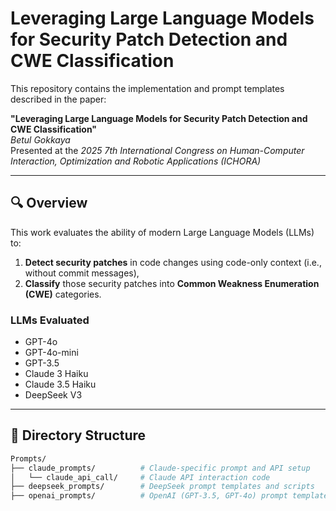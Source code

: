 # Leveraging Large Language Models for Security Patch Detection and CWE Classification

This repository contains the implementation and prompt templates described in the paper:

**"Leveraging Large Language Models for Security Patch Detection and CWE Classification"**  
*Betul Gokkaya*  
Presented at the *2025 7th International Congress on Human-Computer Interaction, Optimization and Robotic Applications (ICHORA)*


---

## 🔍 Overview

This work evaluates the ability of modern Large Language Models (LLMs) to:
1. **Detect security patches** in code changes using code-only context (i.e., without commit messages),
2. **Classify** those security patches into **Common Weakness Enumeration (CWE)** categories.

### LLMs Evaluated
- GPT-4o
- GPT-4o-mini
- GPT-3.5
- Claude 3 Haiku
- Claude 3.5 Haiku
- DeepSeek V3

---

## 📁 Directory Structure

```bash
Prompts/
├── claude_prompts/          # Claude-specific prompt and API setup
│   └── claude_api_call/     # Claude API interaction code
├── deepseek_prompts/        # DeepSeek prompt templates and scripts
├── openai_prompts/          # OpenAI (GPT-3.5, GPT-4o) prompt templates and code


